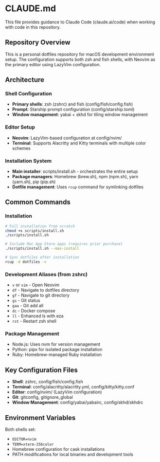 # CLAUDE.md

This file provides guidance to Claude Code (claude.ai/code) when working with code in this repository.

## Repository Overview

This is a personal dotfiles repository for macOS development environment setup. The configuration supports both zsh and fish shells, with Neovim as the primary editor using LazyVim configuration.

## Architecture

### Shell Configuration
- **Primary shells**: zsh (zshrc) and fish (config/fish/config.fish)
- **Prompt**: Starship prompt configuration (config/starship.toml)
- **Window management**: yabai + skhd for tiling window management

### Editor Setup
- **Neovim**: LazyVim-based configuration at config/nvim/
- **Terminal**: Supports Alacritty and Kitty terminals with multiple color schemes

### Installation System
- **Main installer**: scripts/install.sh - orchestrates the entire setup
- **Package managers**: Homebrew (brew.sh), npm (npm.sh), yarn (yarn.sh), pip (pip.sh)
- **Dotfile management**: Uses `rcup` command for symlinking dotfiles

## Common Commands

### Installation
```bash
# Full installation from scratch
chmod +x scripts/install.sh
./scripts/install.sh

# Include Mac App Store apps (requires prior purchase)
./scripts/install.sh --mas-install

# Sync dotfiles after installation
rcup -d dotfiles -v
```

### Development Aliases (from zshrc)
- `v` or `vim` - Open Neovim
- `df` - Navigate to dotfiles directory
- `gf` - Navigate to git directory
- `gs` - Git status
- `gaa` - Git add all
- `dc` - Docker compose
- `ll` - Enhanced ls with eza
- `rst` - Restart zsh shell

### Package Management
- Node.js: Uses nvm for version management
- Python: pipx for isolated package installation
- Ruby: Homebrew-managed Ruby installation

## Key Configuration Files

- **Shell**: zshrc, config/fish/config.fish
- **Terminal**: config/alacritty/alacritty.yml, config/kitty/kitty.conf
- **Editor**: config/nvim/ (LazyVim configuration)
- **Git**: gitconfig, gitignore_global
- **Window Management**: config/yabai/yabairc, config/skhd/skhdrc

## Environment Variables

Both shells set:
- `EDITOR=nvim`
- `TERM=xterm-256color` 
- Homebrew configuration for cask installations
- PATH modifications for local binaries and development tools